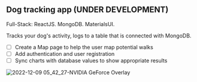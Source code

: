 ## Dog tracking app (UNDER DEVELOPMENT)

Full-Stack: ReactJS. MongoDB. MaterialsUI.

Tracks your dog's activity, logs to a table that is connected with MongoDB.

- [ ] Create a Map page to help the user map potential walks
- [ ] Add authentication and user registration
- [ ] Sync charts with database values to show appropriate results

![2022-12-09 05_42_27-NVIDIA GeForce Overlay](https://user-images.githubusercontent.com/97664519/206563805-56a4019d-b673-44c9-ae59-1256f078565b.png)
